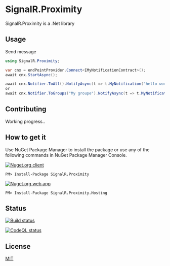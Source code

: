 # SignalR.Proximity

SignalR.Proximity is a .Net library 
 

## Usage 
Send message
```csharp
using SignalR.Proximity;

var cnx = endPointProvider.Connect<IMyNotificationContract>();
await cnx.StartAsync();

await cnx.Notifier.ToAll().NotifyAsync(t => t.MyNotification("hello word"));
or
await cnx.Notifier.ToGroups("My groupe").NotifyAsync(t => t.MyNotification("hello word"));

```
## Contributing
Working progress..

How to get it
--------------------------------
Use NuGet Package Manager to install the package or use any of the following commands in NuGet Package Manager Console.
 
[![Nuget.org client](http://img.shields.io/nuget/v/SignalR.Proximity.svg)](https://www.nuget.org/packages/SignalR.Proximity/)
```	
PM> Install-Package SignalR.Proximity
```
[![Nuget.org web app](http://img.shields.io/nuget/v/SignalR.Proximity.Hosting.svg)](https://www.nuget.org/packages/SignalR.Proximity.Hosting/)
```	 
PM> Install-Package SignalR.Proximity.Hosting
```
## Status
[![Build status](https://github.com/chrisfactory/SignalR.Proximity/workflows/.NET/badge.svg)](https://github.com/chrisfactory/SignalR.Proximity/actions?query=branch%3Amaster)

[![CodeQL status](https://github.com/chrisfactory/SignalR.Proximity/workflows/CodeQL/badge.svg)](https://github.com/chrisfactory/SignalR.Proximity/actions?query=branch%3Amaster)
## License
[MIT](https://choosealicense.com/licenses/mit/)
